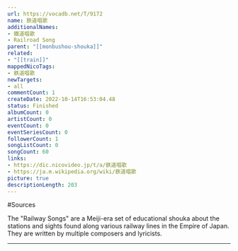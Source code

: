 ```yaml
---
url: https://vocadb.net/T/9172
name: 鉄道唱歌
additionalNames: 
- 鐡道唱歌
- Railroad Song
parent: "[[monbushou-shouka]]"
related:
- "[[train]]"
mappedNicoTags:
- 鉄道唱歌
newTargets:
- all
commentCount: 1
createDate: 2022-10-14T16:53:04.48
status: Finished
albumCount: 0
artistCount: 0
eventCount: 0
eventSeriesCount: 0
followerCount: 1
songListCount: 0
songCount: 60
links: 
- https://dic.nicovideo.jp/t/a/鉄道唱歌
- https://ja.m.wikipedia.org/wiki/鉄道唱歌
picture: true
descriptionLength: 203
---
```


#Sources

The "Railway Songs" are a Meiji-era set of educational shouka about the stations and sights found along various railway lines in the Empire of Japan. They are written by multiple composers and lyricists.

---

